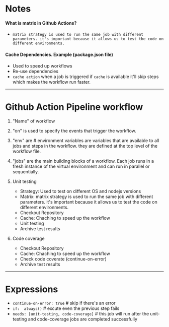# Notes
#### What is matrix in Github Actions?
- `matrix strategy is used to run the same job with different parameters. it's important because it allows us to test the code on different environments.`

#### Cache Dependencies.  Example (package.json file)
- Used to speed up workflows
- Re-use dependencies
- `cache action` when a job is triggered if `cache` is available it'll skip steps which makes the workflow run faster.


---
# Github Action Pipeline workflow
 1) "Name" of workflow
 2) "on" is used to specify the events that trigger the workflow.
 3) "env" are # environment variables are variables that are available to all jobs and steps in the workflow. they are defined at the top level of the workflow file.
 4) "jobs" are the main building blocks of a workflow. Each job runs in a fresh instance of the virtual environment and can run in parallel or sequentially.

 5) Unit testing
    - Strategy:  Used to test on different OS and nodejs versions
    - Matrix:  matrix strategy is used to run the same job with different parameters. it's important because it allows us to test the code on different environments.
    - Checkout Repository
    - Cache: Chaching to speed up the workflow
    - Unit testing
    - Archive test results

 6) Code coverage
    - Checkout Repository
    - Cache: Chaching to speed up the workflow
    - Check code coverate (continue-on-error)
    - Archive test results


---
# Expressions

- `continue-on-error: true`              # skip if there's an error
- `if:  always()`                        # excute even the previous step fails
- `needs: [unit-testing, code-coverage]`  # this job will run after the unit-testing and code-coverage jobs are completed successfully